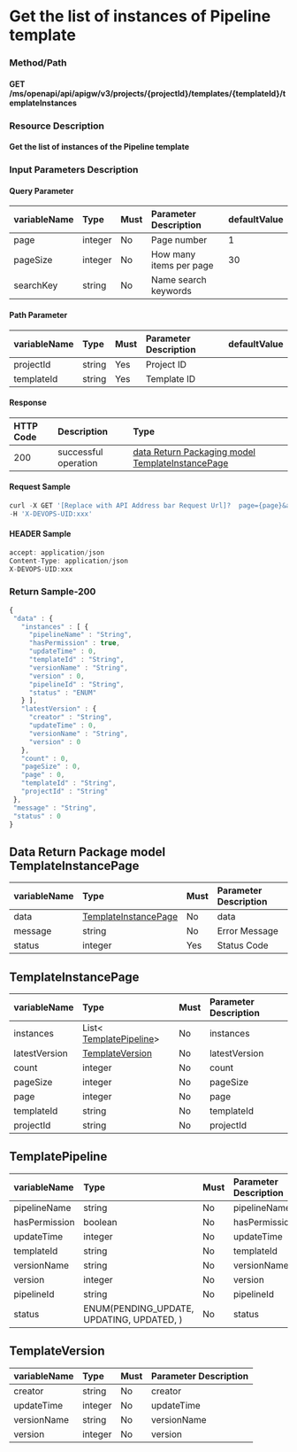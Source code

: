  # Get the list of instances of Pipeline template 

 ### Method/Path 

 #### GET  /ms/openapi/api/apigw/v3/projects/{projectId}/templates/{templateId}/templateInstances 

 ### Resource Description 

 #### Get the list of instances of the Pipeline template 

 ### Input Parameters Description 

 #### Query Parameter 

 | variableName| Type| Must| Parameter Description| defaultValue| 
 | :--- | :--- | :--- | :--- | :--- | 
 | page | integer |No| Page number|  1 | 
 | pageSize | integer |No| How many items per page|  30 | 
 | searchKey | string |No| Name search keywords|| 

 #### Path Parameter 

 | variableName| Type| Must| Parameter Description| defaultValue| 
 | :--- | :--- | :--- | :--- | :--- | 
 | projectId | string |Yes| Project ID|| 
 | templateId | string |Yes| Template ID|| 

 #### Response 

 | HTTP Code| Description| Type| 
 | :--- | :--- | :--- | 
 | 200 | successful operation |[data Return Packaging model TemplateInstancePage](get-the-list-of-instances-of-the-pipeline-template.md)| 

 #### Request Sample 

 ```javascript 
 curl -X GET '[Replace with API Address bar Request Url]?  page={page}&amp;pageSize={pageSize}&amp;searchKey={searchKey}' \ 
 -H 'X-DEVOPS-UID:xxx' 
 ``` 

 #### HEADER Sample 

 ```javascript 
 accept: application/json 
 Content-Type: application/json 
 X-DEVOPS-UID:xxx 
 ``` 

 ### Return Sample-200 

 ```javascript 
 { 
  "data" : { 
    "instances" : [ { 
      "pipelineName" : "String", 
      "hasPermission" : true, 
      "updateTime" : 0, 
      "templateId" : "String", 
      "versionName" : "String", 
      "version" : 0, 
      "pipelineId" : "String", 
      "status" : "ENUM" 
    } ], 
    "latestVersion" : { 
      "creator" : "String", 
      "updateTime" : 0, 
      "versionName" : "String", 
      "version" : 0 
    }, 
    "count" : 0, 
    "pageSize" : 0, 
    "page" : 0, 
    "templateId" : "String", 
    "projectId" : "String" 
  }, 
  "message" : "String", 
  "status" : 0 
 } 
 ``` 

 ## Data Return Package model TemplateInstancePage 

 | variableName| Type| Must| Parameter Description| 
 | :--- | :--- | :--- | :--- | 
 | data | [TemplateInstancePage](get-the-list-of-instances-of-the-pipeline-template.md) |No| data| 
 | message | string |No| Error Message| 
 | status | integer |Yes| Status Code| 

 ## TemplateInstancePage 

 | variableName| Type| Must| Parameter Description| 
 | :--- | :--- | :--- | :--- | 
 | instances |List&lt; [TemplatePipeline](get-the-list-of-instances-of-the-pipeline-template.md)&gt;|No|  instances | 
 | latestVersion | [TemplateVersion](get-the-list-of-instances-of-the-pipeline-template.md) |No|  latestVersion | 
 | count | integer |No|  count | 
 | pageSize | integer |No|  pageSize | 
 | page | integer |No|  page | 
 | templateId | string |No|  templateId | 
 | projectId | string |No|  projectId | 

 ## TemplatePipeline 

 | variableName| Type| Must| Parameter Description| 
 | :--- | :--- | :--- | :--- | 
 | pipelineName | string |No|  pipelineName | 
 | hasPermission | boolean |No|  hasPermission | 
 | updateTime | integer |No|  updateTime | 
 | templateId | string |No|  templateId | 
 | versionName | string |No|  versionName | 
 | version | integer |No|  version | 
 | pipelineId | string |No|  pipelineId | 
 | status | ENUM\(PENDING\_UPDATE, UPDATING, UPDATED, \) |No|  status | 

 ## TemplateVersion 

 | variableName| Type| Must| Parameter Description| 
 | :--- | :--- | :--- | :--- | 
 | creator | string |No|  creator | 
 | updateTime | integer |No|  updateTime | 
 | versionName | string |No|  versionName | 
 | version | integer |No|  version | 